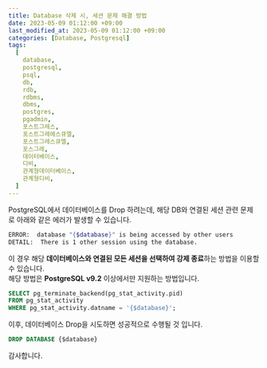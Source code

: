 ```yaml
---
title: Database 삭제 시, 세션 문제 해결 방법
date: 2023-05-09 01:12:00 +09:00
last_modified_at: 2023-05-09 01:12:00 +09:00
categories: [Database, Postgresql]
tags:
  [
    database,
    postgresql,
    psql,
    db,
    rdb,
    rdbms,
    dbms,
    postgres,
    pgadmin,
    포스트그레스,
    포스트그레에스큐엘,
    포스트그레스큐엘,
    포스그레,
    데이터베이스,
    디비,
    관계형데이터베이스,
    관계형디비,
  ]
---
```


PostgreSQL에서 데이터베이스를 Drop 하려는데, 해당 DB와 연결된 세션 관련 문제로 아래와 같은 에러가 발생할 수 있습니다.  
```bash
ERROR:  database "{$database}" is being accessed by other users
DETAIL:  There is 1 other session using the database.
```

이 경우 해당 **데이터베이스와 연결된 모든 세션을 선택하여 강제 종료**하는 방법을 이용할 수 있습니다.  
해당 방법은 **PostgreSQL v9.2** 이상에서만 지원하는 방법입니다.  
```sql
SELECT pg_terminate_backend(pg_stat_activity.pid)
FROM pg_stat_activity
WHERE pg_stat_activity.datname = '{$database}';
```

이후, 데이터베이스 Drop을 시도하면 성공적으로 수행될 것 입니다.  
```sql
DROP DATABASE {$database}
```

감사합니다.